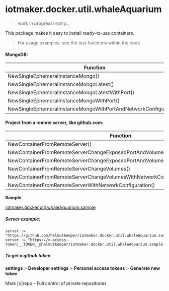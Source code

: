 # iotmaker.docker.util.whaleAquarium

> work in progress! sorry...

This package makes it easy to install ready-to-use containers.
> For usage examples, see the test functions within the code

#### MongoDB:

|Function                                                                               |
|---------------------------------------------------------------------------------------|
| NewSingleEphemeralInstanceMongo()                                                     |
| NewSingleEphemeralInstanceMongoLatest()                                               |
| NewSingleEphemeralInstanceMongoLatestWithPort()                                       |
| NewSingleEphemeralInstanceMongoWithPort()                                             |
| NewSingleEphemeralInstanceMongoWithPortAndNetworkConfiguration()                      |

#### Project from a remote server, like github.com:

|Function                                                                               |
|---------------------------------------------------------------------------------------|
| NewContainerFromRemoteServer()                                                        |
| NewContainerFromRemoteServerChangeExposedPortAndVolumes()                             |
| NewContainerFromRemoteServerChangeExposedPortAndVolumesWithNetworkConfiguration()     |
| NewContainerFromRemoteServerChangeVolumes()                                           |
| NewContainerFromRemoteServerChangeVolumesWithNetworkConfiguration()                   |
| NewContainerFromRemoteServerWithNetworkConfiguration()                                |

**Sample**:

[iotmaker.docker.util.whaleAquarium.sample](https://github.com/helmutkemper/iotmaker.docker.util.whaleAquarium.sample)

##### Server example:

```
server := "https://github.com/helmutkemper/iotmaker.docker.util.whaleAquarium.sample.git"
server := "https://x-access-token:__TOKEN__@helmutkemper/iotmaker.docker.util.whaleAquarium.sample.git"
```

##### To get a github token
**settings** > **Developer settings** > **Personal access tokens** > **Generate new token**

Mark [x]repo - Full control of private repositories
